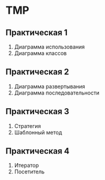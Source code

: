 # TMP
## Практическая 1
1. Диаграмма использования 
2. Диаграмма классов
## Практическая 2
1. Диаграмма развертывания
2. Диаграмма последовательности
## Практическая 3
1. Стратегия
2. Шаблонный метод
## Практическая 4
1. Итератор
2. Посетитель

